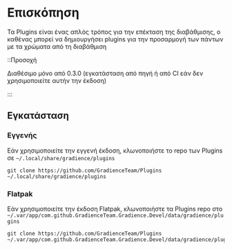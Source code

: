 # Επισκόπηση

Τα Plugins είναι ένας απλός τρόπος για την επέκταση της διαβάθμισης, ο καθένας μπορεί να δημιουργήσει plugins για την προσαρμογή των πάντων με τα χρώματα από τη διαβάθμιση

::Προσοχή

Διαθέσιμο μόνο από 0.3.0 (εγκατάσταση από πηγή ή από CI εάν δεν χρησιμοποιείτε αυτήν την έκδοση)

:::


## Εγκατάσταση

### Εγγενής

Εάν χρησιμοποιείτε την εγγενή έκδοση, κλωνοποιήστε το repo των Plugins σε `~/.local/share/gradience/plugins`

```shell
git clone https://github.com/GradienceTeam/Plugins ~/.local/share/gradience/plugins
```


### Flatpak

Εάν χρησιμοποιείτε την έκδοση Flatpak, κλωνοποιήστε τα Plugins repo στο `~/.var/app/com.github.GradienceTeam.Gradience.Devel/data/gradience/plugins`

```shell
git clone https://github.com/GradienceTeam/Plugins ~/.var/app/com.github.GradienceTeam.Gradience.Devel/data/gradience/plugins
```
